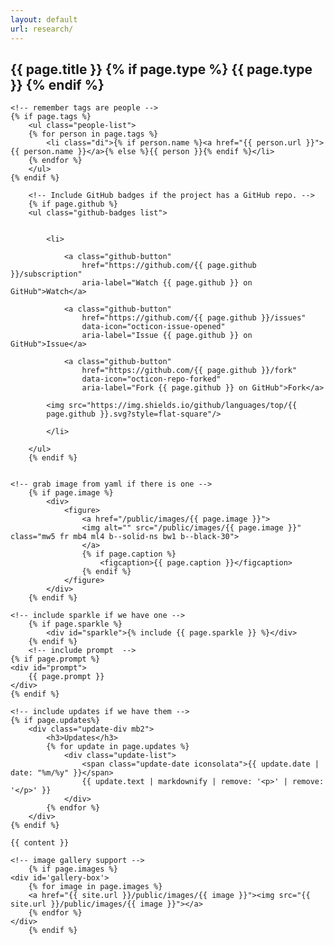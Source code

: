 ```yaml
---
layout: default
url: research/
---
```


<div id="post">
    <h2>{{ page.title }}
    {% if page.type %}
    <span class="tag iconsolata f6 ba b--moon-gray v-top">{{ page.type }}</span>
    {% endif %}</h2>

    <!-- remember tags are people -->
    {% if page.tags %}
        <ul class="people-list">
        {% for person in page.tags %}
            <li class="di">{% if person.name %}<a href="{{ person.url }}">{{ person.name }}</a>{% else %}{{ person }}{% endif %}</li>
        {% endfor %}
        </ul>
    {% endif %}

        <!-- Include GitHub badges if the project has a GitHub repo. -->
        {% if page.github %}
        <ul class="github-badges list">


            <li>

                <a class="github-button"
                    href="https://github.com/{{ page.github }}/subscription"
                    aria-label="Watch {{ page.github }} on GitHub">Watch</a>

                <a class="github-button"
                    href="https://github.com/{{ page.github }}/issues"
                    data-icon="octicon-issue-opened"
                    aria-label="Issue {{ page.github }} on GitHub">Issue</a>

                <a class="github-button"
                    href="https://github.com/{{ page.github }}/fork"
                    data-icon="octicon-repo-forked"
                    aria-label="Fork {{ page.github }} on GitHub">Fork</a>

            <img src="https://img.shields.io/github/languages/top/{{
            page.github }}.svg?style=flat-square"/>

            </li>

        </ul>
        {% endif %}


    <!-- grab image from yaml if there is one -->
        {% if page.image %}
            <div>
                <figure>
                    <a href="/public/images/{{ page.image }}">
                    <img alt="" src="/public/images/{{ page.image }}" class="mw5 fr mb4 ml4 b--solid-ns bw1 b--black-30">
                    </a>
                    {% if page.caption %}
                        <figcaption>{{ page.caption }}</figcaption>
                    {% endif %}
                </figure>
            </div>
        {% endif %}

    <!-- include sparkle if we have one -->
        {% if page.sparkle %}
            <div id="sparkle">{% include {{ page.sparkle }} %}</div>
        {% endif %}
        <!-- include prompt  -->
    {% if page.prompt %}
    <div id="prompt">
        {{ page.prompt }}
    </div>
    {% endif %}

    <!-- include updates if we have them -->
    {% if page.updates%}
        <div class="update-div mb2">
            <h3>Updates</h3>
            {% for update in page.updates %}
                <div class="update-list">
                    <span class="update-date iconsolata">{{ update.date | date: "%m/%y" }}</span>
                    {{ update.text | markdownify | remove: '<p>' | remove: '</p>' }}
                </div>
            {% endfor %}
        </div>
    {% endif %}

    {{ content }}

    <!-- image gallery support -->
        {% if page.images %}
    <div id='gallery-box'>
        {% for image in page.images %}
        <a href="{{ site.url }}/public/images/{{ image }}"><img src="{{ site.url }}/public/images/{{ image }}"></a>
        {% endfor %}
    </div>
        {% endif %}

</div>
